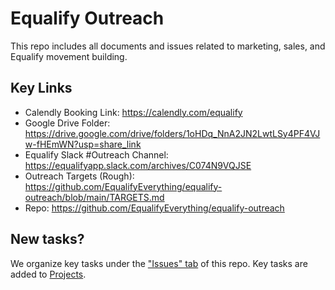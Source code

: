 # Equalify Outreach
This repo includes all documents and issues related to marketing, sales, and Equalify movement building.

## Key Links
- Calendly Booking Link: https://calendly.com/equalify
- Google Drive Folder: https://drive.google.com/drive/folders/1oHDq_NnA2JN2LwtLSy4PF4VJw-fHEmWN?usp=share_link
- Equalify Slack #Outreach Channel: https://equalifyapp.slack.com/archives/C074N9VQJSE
- Outreach Targets (Rough): https://github.com/EqualifyEverything/equalify-outreach/blob/main/TARGETS.md
- Repo: https://github.com/EqualifyEverything/equalify-outreach

## New tasks?
We organize key tasks under the ["Issues" tab](https://github.com/EqualifyEverything/equalify-outreach/issues) of this repo. Key tasks are added to [Projects](https://github.com/orgs/EqualifyEverything/projects).
